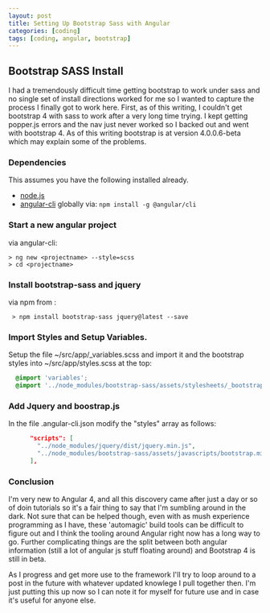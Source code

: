 ```yaml
---
layout: post
title: Setting Up Bootstrap Sass with Angular
categories: [coding]
tags: [coding, angular, bootstrap]
---
```


## Bootstrap SASS Install

I had a tremendously difficult time getting bootstrap to work under sass and no single set of install directions worked for me so I wanted to capture the process I finally got to work here.  First, as of this writing, I couldn't get bootstrap 4 with sass to work after a very long time trying.  I kept getting popper.js errors and the nav just never worked so I backed out and went with bootstrap 4.  As of this writing bootstrap is at version 4.0.0.6-beta which may explain some of the problems.

### Dependencies

This assumes you have the following installed already.
* [node.js](https://nodejs.org/en/)
* [angular-cli](https://github.com/angular/angular-cli) globally via: `npm install -g @angular/cli`

### Start a new angular project

via angular-cli:
  ```shell
  > ng new <projectname> --style=scss
  > cd <projectname>
  ```
### Install bootstrap-sass and jquery

via npm from <projectdirectory>:
```shell
 > npm install bootstrap-sass jquery@latest --save
```
### Import Styles and Setup Variables.

Setup the file ~/src/app/_variables.scss and import it and the bootstrap styles into ~/src/app/styles.scss at the top:

```scss
  @import 'variables';
  @import '../node_modules/bootstrap-sass/assets/stylesheets/_bootstrap';
```

### Add Jquery and boostrap.js

In the file .angular-cli.json modify the "styles" array as follows:

```json
      "scripts": [
        "../node_modules/jquery/dist/jquery.min.js",
        "../node_modules/bootstrap-sass/assets/javascripts/bootstrap.min.js"
      ],
```

### Conclusion

I'm very new to Angular 4, and all this discovery came after just a day or so of doin tutorials so it's a fair thing to say that I'm sumbling around in the dark.  Not sure that can be helped though, even with as mush experience programming as I have, these 'automagic' build tools can be difficult to figure out and I think the tooling around Angular right now has a long way to go.  Further complicating things are the split between both angular information (still a lot of angular js stuff floating around) and Bootstrap 4 is still in beta.  

As I progress and get more use to the framework I'll try to loop around to a post in the future with whatever updated knowlege I pull together then.  I'm just putting this up now so I can note it for myself for future use and in case it's useful for anyone else.
